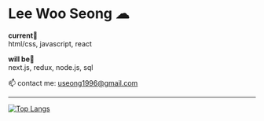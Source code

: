 # Lee Woo Seong ☁

<strong>current🛫</strong>
<br>html/css, javascript, react

<strong>will be🧳</strong>
<br>next.js, redux, node.js, sql 

📫 contact me: useong1996@gmail.com

---

[![Top Langs](https://github-readme-stats.vercel.app/api/top-langs/?username=leewooseong&layout=compact)](https://github.com/leewooseong/github-readme-stats)

<!--
https://dillinger.io/ : readme.md 파일의 변화를 바로바로 확인할 수 있는 사이트
-->

